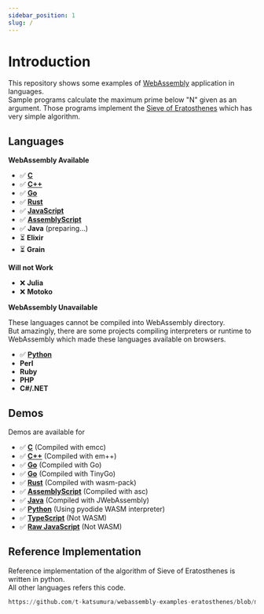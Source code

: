 ```yaml
---
sidebar_position: 1
slug: /
---
```


# Introduction

This repository shows some examples of [WebAssembly](https://webassembly.org/) application in languages.  
Sample programs calculate the maximum prime below "N" given as an argument. Those programs implement the [Sieve of Eratosthenes](https://en.wikipedia.org/wiki/Sieve_of_Eratosthenes) which has very simple algorithm.

## Languages

**WebAssembly Available**

-   ✅ [**C**](/category/c)
-   ✅ [**C++**](/category/c-1)
-   ✅ [**Go**](/category/go)
-   ✅ [**Rust**](/category/rust)
-   ✅ [**JavaScript**](/category/javascript)
-   ✅ [**AssemblyScript**](/category/assemblyscript)
-   ✅ **Java** (preparing...)
-   ⏳ **Elixir**
-   ⏳ **Grain**

**Will not Work**

-   ❌ **Julia**
-   ❌ **Motoko**

**WebAssembly Unavailable**

These languages cannot be compiled into WebAssembly directory.  
But amazingly, there are some projects compiling interpreters or runtime to WebAssembly which made these languages available on browsers.

-   ✅ [**Python**](https://github.com/t-katsumura/webassembly-examples-eratosthenes/tree/main/python)
-   **Perl**
-   **Ruby**
-   **PHP**
-   **C#/.NET**

## Demos

Demos are available for

-   ✅ [**C**](pathname:///webassembly-examples-eratosthenes/demos/c/) (Compiled with emcc)
-   ✅ [**C++**](pathname:///webassembly-examples-eratosthenes/demos/cpp/) (Compiled with em++)
-   ✅ [**Go**](pathname:///webassembly-examples-eratosthenes/demos/go/) (Compiled with Go)
-   ✅ [**Go**](pathname:///webassembly-examples-eratosthenes/demos/tinygo/) (Compiled with TinyGo)
-   ✅ [**Rust**](pathname:///webassembly-examples-eratosthenes/demos/rust/) (Compiled with wasm-pack)
-   ✅ [**AssemblyScript**](pathname:///webassembly-examples-eratosthenes/demos/assemblyscript/) (Compiled with asc)
-   ✅ [**Java**](pathname:///webassembly-examples-eratosthenes/demos/java-jwebassembly/) (Compiled with JWebAssembly)
-   ✅ [**Python**](pathname:///webassembly-examples-eratosthenes/demos/python/) (Using pyodide WASM interpreter)
-   ✅ [**TypeScript**](pathname:///webassembly-examples-eratosthenes/demos/typescript/) (Not WASM)
-   ✅ [**Raw JavaScript**](pathname:///webassembly-examples-eratosthenes/demos/raw-javascript/) (Not WASM)

## Reference Implementation

Reference implementation of the algorithm of Sieve of Eratosthenes is written in python.  
All other languages refers this code.

```python reference
https://github.com/t-katsumura/webassembly-examples-eratosthenes/blob/main/python/prime.py
```
